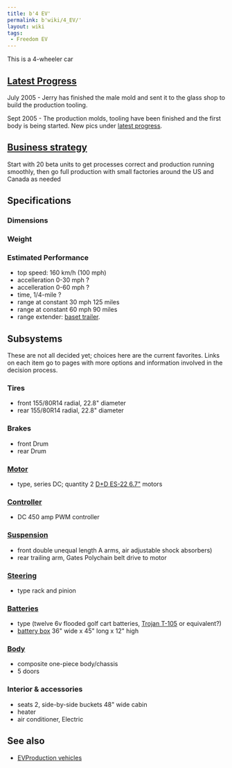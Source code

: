 ```yaml
---
title: b'4 EV'
permalink: b'wiki/4_EV/'
layout: wiki
tags:
 - Freedom EV
---
```


This is a 4-wheeler car

[Latest Progress](/wiki/Progress_Pics "wikilink")
-------------------------------------------

July 2005 - Jerry has finished the male mold and sent it to the glass
shop to build the production tooling.

Sept 2005 - The production molds, tooling have been finished and the
first body is being started. New pics under [latest
progress](/wiki/Progress_Pics "wikilink").

[Business strategy](/wiki/Business_strategy_for_the_4V_EV "wikilink")
---------------------------------------------------------------

Start with 20 beta units to get processes correct and production running
smoothly, then go full production with small factories around the US and
Canada as needed

Specifications
--------------

### Dimensions

### Weight

### Estimated Performance

-   top speed: 160 km/h (100 mph)
-   accelleration 0-30 mph ?
-   accelleration 0-60 mph ?
-   time, 1/4-mile ?
-   range at constant 30 mph 125 miles
-   range at constant 60 mph 90 miles
-   range extender: [baset trailer](baset_trailer "wikilink").

Subsystems
----------

These are not all decided yet; choices here are the current favorites.
Links on each item go to pages with more options and information
involved in the decision process.

### Tires

-   front 155/80R14 radial, 22.8" diameter
-   rear 155/80R14 radial, 22.8" diameter

### Brakes

-   front Drum
-   rear Drum

### [Motor](/wiki/Motor_and_controller "wikilink")

-   type, series DC; quantity 2 [D+D ES-22
    6.7"](http://www.cloudelectric.com/item.jhtml?PRID=793411) motors

### [Controller](/wiki/Motor_and_controller "wikilink")

-   DC 450 amp PWM controller

### [Suspension](/wiki/FreedomEV_Suspension "wikilink")

-   front double unequal length A arms, air adjustable shock absorbers)
-   rear trailing arm, Gates Polychain belt drive to motor

### [Steering](/wiki/FreedomEV_Steering "wikilink")

-   type rack and pinion

### [Batteries](/wiki/FreedomEV_Batteries "wikilink")

-   type (twelve 6v flooded golf cart batteries, [Trojan
    T-105](http://www.trojan-battery.com/Products/ProductSpec.aspx?Name=T-105)
    or equivalent?)
-   [battery box](battery_box "wikilink") 36" wide x 45" long x 12" high

### [Body](/wiki/FreedomEV_Body "wikilink")

-   composite one-piece body/chassis
-   5 doors

### Interior & accessories

-   seats 2, side-by-side buckets 48" wide cabin
-   heater
-   air conditioner, Electric

See also
--------

-   [EVProduction vehicles](/wiki/EVProduction_vehicles "wikilink")
